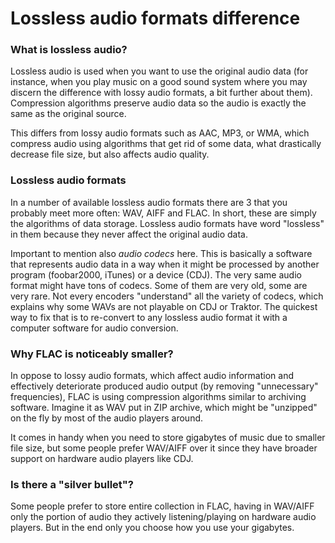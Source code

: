 # Lossless audio formats difference

### What is lossless audio?

Lossless audio is used when you want to use the original audio data \(for instance, when you play music on a good sound system where you may discern the difference with lossy audio formats, a bit further about them\). Compression algorithms preserve audio data so the audio is exactly the same as the original source.

This differs from lossy audio formats such as AAC, MP3, or WMA, which compress audio using algorithms that get rid of some data, what drastically decrease file size, but also affects audio quality.

### Lossless audio formats

In a number of available lossless audio formats there are 3 that you probably meet more often: WAV, AIFF and FLAC. In short, these are simply the algorithms of data storage. Lossless audio formats have word "lossless" in them because they never affect the original audio data.

Important to mention also _audio codecs_ here. This is basically a software that represents audio data in a way when it might be processed by another program \(foobar2000, iTunes\) or a device \(CDJ\). The very same audio format might have tons of codecs. Some of them are very old, some are very rare. Not every encoders "understand" all the variety of codecs, which explains why some WAVs are not playable on CDJ or Traktor. The quickest way to fix that is to re-convert to any lossless audio format it with a computer software for audio conversion.

### Why FLAC is noticeably smaller?

In oppose to lossy audio formats, which affect audio information and effectively deteriorate produced audio output \(by removing "unnecessary" frequencies\), FLAC is using compression algorithms similar to archiving software. Imagine it as WAV put in ZIP archive, which might be "unzipped" on the fly by most of the audio players around.

It comes in handy when you need to store gigabytes of music due to smaller file size, but some people prefer WAV/AIFF over it since they have broader support on hardware audio players like CDJ.

### Is there a "silver bullet"?

Some people prefer to store entire collection in FLAC, having in WAV/AIFF only the portion of audio they actively listening/playing on hardware audio players. But in the end only you choose how you use your gigabytes.

